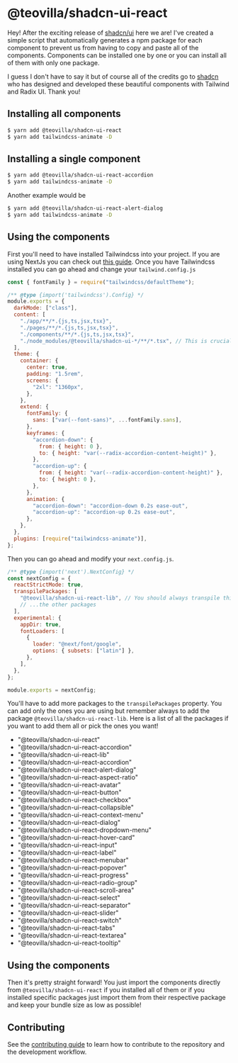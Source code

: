 # @teovilla/shadcn-ui-react

Hey! After the exciting release of [shadcn/ui](https://ui.shadcn.com) here we are! I've created a simple script that automatically generates a npm package for each component to prevent us from having to copy and paste all of the components. Components can be installed one by one or you can install all of them with only one package.

I guess I don't have to say it but of course all of the credits go to [shadcn](https://twitter.com/shadcn) who has designed and developed these beautiful components with Tailwind and Radix UI. Thank you!

## Installing all components

```sh
$ yarn add @teovilla/shadcn-ui-react
$ yarn add tailwindcss-animate -D
```

## Installing a single component

```sh
$ yarn add @teovilla/shadcn-ui-react-accordion
$ yarn add tailwindcss-animate -D
```

Another example would be

```sh
$ yarn add @teovilla/shadcn-ui-react-alert-dialog
$ yarn add tailwindcss-animate -D
```

## Using the components

First you'll need to have installed Tailwindcss into your project. If you are using NextJs you can check out [this guide](https://tailwindcss.com/docs/guides/nextjs). Once you have Tailwindcss installed you can go ahead and change your `tailwind.config.js`

```js
const { fontFamily } = require("tailwindcss/defaultTheme");

/** @type {import('tailwindcss').Config} */
module.exports = {
  darkMode: ["class"],
  content: [
    "./app/**/*.{js,ts,jsx,tsx}",
    "./pages/**/*.{js,ts,jsx,tsx}",
    "./components/**/*.{js,ts,jsx,tsx}",
    "./node_modules/@teovilla/shadcn-ui-*/**/*.tsx", // This is crucial for this to work :)
  ],
  theme: {
    container: {
      center: true,
      padding: "1.5rem",
      screens: {
        "2xl": "1360px",
      },
    },
    extend: {
      fontFamily: {
        sans: ["var(--font-sans)", ...fontFamily.sans],
      },
      keyframes: {
        "accordion-down": {
          from: { height: 0 },
          to: { height: "var(--radix-accordion-content-height)" },
        },
        "accordion-up": {
          from: { height: "var(--radix-accordion-content-height)" },
          to: { height: 0 },
        },
      },
      animation: {
        "accordion-down": "accordion-down 0.2s ease-out",
        "accordion-up": "accordion-up 0.2s ease-out",
      },
    },
  },
  plugins: [require("tailwindcss-animate")],
};
```

Then you can go ahead and modify your `next.config.js`.

```js
/** @type {import('next').NextConfig} */
const nextConfig = {
  reactStrictMode: true,
  transpilePackages: [
    "@teovilla/shadcn-ui-react-lib", // You should always transpile this package.
    // ...the other packages
  ],
  experimental: {
    appDir: true,
    fontLoaders: [
      {
        loader: "@next/font/google",
        options: { subsets: ["latin"] },
      },
    ],
  },
};

module.exports = nextConfig;
```

You'll have to add more packages to the `transpilePackages` property. You can add only the ones you are using but remember always to add the package `@teovilla/shadcn-ui-react-lib`.
Here is a list of all the packages if you want to add them all or pick the ones you want!

- "@teovilla/shadcn-ui-react"
- "@teovilla/shadcn-ui-react-accordion"
- "@teovilla/shadcn-ui-react-lib"
- "@teovilla/shadcn-ui-react-accordion"
- "@teovilla/shadcn-ui-react-alert-dialog"
- "@teovilla/shadcn-ui-react-aspect-ratio"
- "@teovilla/shadcn-ui-react-avatar"
- "@teovilla/shadcn-ui-react-button"
- "@teovilla/shadcn-ui-react-checkbox"
- "@teovilla/shadcn-ui-react-collapsible"
- "@teovilla/shadcn-ui-react-context-menu"
- "@teovilla/shadcn-ui-react-dialog"
- "@teovilla/shadcn-ui-react-dropdown-menu"
- "@teovilla/shadcn-ui-react-hover-card"
- "@teovilla/shadcn-ui-react-input"
- "@teovilla/shadcn-ui-react-label"
- "@teovilla/shadcn-ui-react-menubar"
- "@teovilla/shadcn-ui-react-popover"
- "@teovilla/shadcn-ui-react-progress"
- "@teovilla/shadcn-ui-react-radio-group"
- "@teovilla/shadcn-ui-react-scroll-area"
- "@teovilla/shadcn-ui-react-select"
- "@teovilla/shadcn-ui-react-separator"
- "@teovilla/shadcn-ui-react-slider"
- "@teovilla/shadcn-ui-react-switch"
- "@teovilla/shadcn-ui-react-tabs"
- "@teovilla/shadcn-ui-react-textarea"
- "@teovilla/shadcn-ui-react-tooltip"

## Using the components

Then it's pretty straight forward! You just import the components directly from `@teovilla/shadcn-ui-react` if you installed all of them or if you installed specific packages just import them from their respective package and keep your bundle size as low as possible!

## Contributing

See the [contributing guide](CONTRIBUTING.md) to learn how to contribute to the repository and the development workflow.
